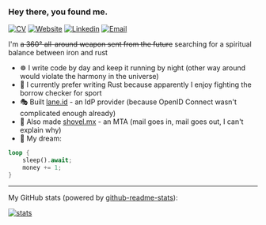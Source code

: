 ### Hey there, you found me.

[![CV](https://img.shields.io/badge/My_CV-E6522C?style=flat-square&logo=readdotcv&logoColor=white)](https://github.com/noroutine/noroutine/blob/master/Oleksii_2025.pdf)
[![Website](https://img.shields.io/badge/Website-F0773A?style=flat-square&logo=firefox-browser&logoColor=white)](https://noroutine.me/)
[![Linkedin](https://img.shields.io/badge/LinkedIn-0B65C2?style=flat-square&logo=linkedin&logoColor=white)](https://www.linkedin.com/in/oleksiikhilkevych)
[![Email](https://img.shields.io/badge/Email-EA4335?style=flat-square&logo=gmail&logoColor=white)](mailto:oleksiy@noroutine.me)

I'm ~~a 360° all-around weapon sent from the future~~ searching for a spiritual balance between iron and rust

* ☸️ I write code by day and keep it running by night (other way around would violate the harmony in the universe)
* 🦀 I currently prefer writing Rust because apparently I enjoy fighting the borrow checker for sport
* 🎭 Built [lane.id](https://lane.id/) - an IdP provider (because OpenID Connect wasn't complicated enough already)
* 📮 Also made [shovel.mx](https://shovel.mx/) - an MTA (mail goes in, mail goes out, I can't explain why)
* 🌭 My dream: 
```rust
loop {
    sleep().await;
    money += 1;
}
```

---

My GitHub stats (powered by [github-readme-stats](https://github.com/anuraghazra/github-readme-stats)):

[![stats](https://github-readme-stats.vercel.app/api?username=noroutine&show_icons=true&hide_title=true&hide_border=true)](https://noroutine.me/)
